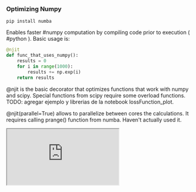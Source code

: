 ### Optimizing Numpy

```
pip install numba
```

Enables faster #numpy computation by compiling code prior to execution ( #python ).
Basic usage is:

```python
@njit
def func_that_uses_numpy():
	results = 0
	for i in range(1000):
		results += np.exp(i)
	return results
```

@njit is the basic decorator that optimizes functions that work with numpy and scipy. Special functions from scipy require some overload functions. 
TODO: agregar ejemplo y librerias de la notebook lossFunction_plot.

@njit(parallel=True) allows to parallelize between cores the calculations. It requires calling prange() function from numba. Haven't actually used it.

<iframe src="https://www.youtube.com/embed/x58W9A2lnQc"></iframe>

